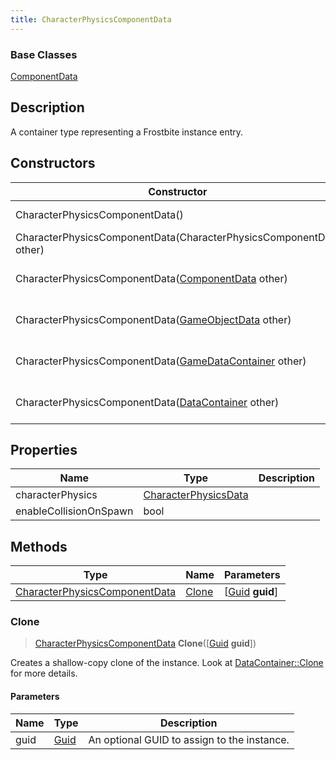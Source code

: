 ```yaml
---
title: CharacterPhysicsComponentData
---
```

### Base Classes

[ComponentData](ComponentData)

## Description

A container type representing a Frostbite instance entry.

## Constructors

| Constructor                                                                              | Description                                                                                                                                       |
| ---------------------------------------------------------------------------------------- | ------------------------------------------------------------------------------------------------------------------------------------------------- |
| CharacterPhysicsComponentData()                                                          | Create a new instance of this container type.                                                                                                     |
| CharacterPhysicsComponentData(CharacterPhysicsComponentData other)                       | Create a reference copy of an instance of the same type.                                                                                          |
| CharacterPhysicsComponentData([ComponentData](ComponentData) other)                      | Upcast an instance of type [ComponentData](ComponentData) to [CharacterPhysicsComponentData](CharacterPhysicsComponentData).                      |
| CharacterPhysicsComponentData([GameObjectData](GameObjectData) other)                    | Upcast an instance of type [GameObjectData](GameObjectData) to [CharacterPhysicsComponentData](CharacterPhysicsComponentData).                    |
| CharacterPhysicsComponentData([GameDataContainer](GameDataContainer) other)              | Upcast an instance of type [GameDataContainer](GameDataContainer) to [CharacterPhysicsComponentData](CharacterPhysicsComponentData).              |
| CharacterPhysicsComponentData([DataContainer](/vext/ref/shared/class/datacontainer) other) | Upcast an instance of type [DataContainer](/vext/ref/shared/class/datacontainer) to [CharacterPhysicsComponentData](CharacterPhysicsComponentData). |

## Properties

| Name                   | Type                                         | Description |
| ---------------------- | -------------------------------------------- | ----------- |
| characterPhysics       | [CharacterPhysicsData](CharacterPhysicsData) |             |
| enableCollisionOnSpawn | bool                                         |             |

## Methods

| Type                                                           | Name            | Parameters                                     |
| -------------------------------------------------------------- | --------------- | ---------------------------------------------- |
| [CharacterPhysicsComponentData](CharacterPhysicsComponentData) | [Clone](#clone) | \[[Guid](/vext/ref/shared/class/guid) **guid**\] |

### Clone

> [CharacterPhysicsComponentData](CharacterPhysicsComponentData) **Clone**(\[[Guid](/vext/ref/shared/class/guid) **guid**\])

Creates a shallow-copy clone of the instance. Look at [DataContainer::Clone](/vext/ref/shared/class/datacontainer#clone) for more details.

#### Parameters

| Name | Type         | Description                                 |
| ---- | ------------ | ------------------------------------------- |
| guid | [Guid](Guid) | An optional GUID to assign to the instance. |
